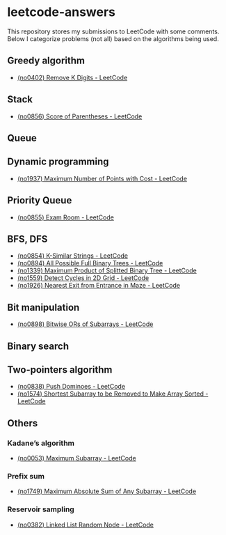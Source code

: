 # leetcode-answers

This repository stores my submissions to LeetCode with some comments.  
Below I categorize problems (not all) based on the algorithms being used.  

## Greedy algorithm
- [(no0402) Remove K Digits - LeetCode](https://leetcode.com/problems/remove-k-digits/)

## Stack
- [(no0856) Score of Parentheses - LeetCode](https://leetcode.com/problems/score-of-parentheses/)

## Queue

## Dynamic programming
- [(no1937) Maximum Number of Points with Cost - LeetCode](https://leetcode.com/problems/maximum-number-of-points-with-cost/)

## Priority Queue
- [(no0855) Exam Room - LeetCode](https://leetcode.com/problems/exam-room/)

## BFS, DFS
- [(no0854) K-Similar Strings - LeetCode](https://leetcode.com/problems/k-similar-strings/)
- [(no0894) All Possible Full Binary Trees - LeetCode](https://leetcode.com/problems/all-possible-full-binary-trees/)
- [(no1339) Maximum Product of Splitted Binary Tree - LeetCode](https://leetcode.com/problems/maximum-product-of-splitted-binary-tree/)
- [(no1559) Detect Cycles in 2D Grid - LeetCode](https://leetcode.com/problems/detect-cycles-in-2d-grid/)
- [(no1926) Nearest Exit from Entrance in Maze - LeetCode](https://leetcode.com/problems/nearest-exit-from-entrance-in-maze/)

## Bit manipulation
- [(no0898) Bitwise ORs of Subarrays - LeetCode](https://leetcode.com/problems/bitwise-ors-of-subarrays/)

## Binary search

## Two-pointers algorithm
- [(no0838) Push Dominoes - LeetCode](https://leetcode.com/problems/push-dominoes/)
- [(no1574) Shortest Subarray to be Removed to Make Array Sorted - LeetCode](https://leetcode.com/problems/shortest-subarray-to-be-removed-to-make-array-sorted/)

## Others
### Kadane’s algorithm
- [(no0053) Maximum Subarray - LeetCode](https://leetcode.com/problems/maximum-subarray/)

### Prefix sum
- [(no1749) Maximum Absolute Sum of Any Subarray - LeetCode](https://leetcode.com/problems/maximum-absolute-sum-of-any-subarray/)

### Reservoir sampling
- [(no0382) Linked List Random Node - LeetCode](https://leetcode.com/problems/linked-list-random-node/)
